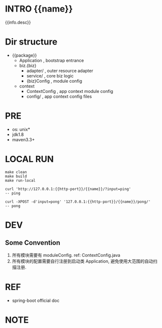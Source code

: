 # INTRO {{name}} 
{{info.desc}}

# Dir structure
- {{package}}
  - Application , bootstrap entrance
  - biz.{biz}
    - adapter/ , outer resource adapter
    - service/ , core biz logic
    - {biz}Config , module config
  - context
    - ContextConfig , app context module config
    - config/ , app context config files

# PRE
- os: unix*
- jdk1.8
- maven3.3+

# LOCAL RUN
```
make clean 
make build
make run-local

curl 'http://127.0.0.1:{{http-port}}/{{name}}/?input=ping'
-- ping

curl -XPOST -d'input=pong' '127.0.0.1:{{http-port}}/{{name}}/pong/'
-- pong

```

# DEV
## Some Convention
1. 所有模块需要有 moduleConfig. ref: ContextConfig.java
2. 所有模块的配置需要自行注册到启动类 Application, 避免使用大范围的自动扫描注册.

# REF
- spring-boot official doc

# NOTE